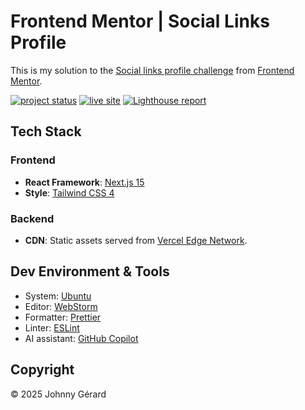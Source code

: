 # Frontend Mentor | Social Links Profile

This is my solution to
the [Social links profile challenge](https://www.frontendmentor.io/challenges/social-links-profile-UG32l9m6dQ)
from [Frontend Mentor](https://www.frontendmentor.io/).

[![project status](https://img.shields.io/badge/status-solution_published-success?style=for-the-badge)](https://www.frontendmentor.io/solutions/social-links-profile-with-css-animations-sdKZ0uNo_T)
[![live site](https://img.shields.io/badge/live_site-blue?style=for-the-badge)](https://fem-social-links-profile-jgerard.vercel.app)
[![Lighthouse report](https://img.shields.io/badge/lighthouse-F44B21?style=for-the-badge&logo=lighthouse&logoColor=fff)](https://googlechrome.github.io/lighthouse/viewer/?gist=0e6bb03fbd4870659719734c1989a4f0)

## Tech Stack

### Frontend

- **React Framework**: [Next.js 15](https://nextjs.org/)
- **Style**: [Tailwind CSS 4](https://tailwindcss.com/)

### Backend

- **CDN**: Static assets served from [Vercel Edge Network](https://vercel.com/docs/edge-network/overview).

## Dev Environment & Tools

- System: [Ubuntu](https://ubuntu.com/desktop)
- Editor: [WebStorm](https://www.jetbrains.com/webstorm/)
- Formatter: [Prettier](https://prettier.io/)
- Linter: [ESLint](https://eslint.org/)
- AI assistant: [GitHub Copilot](https://github.com/features/copilot)

## Copyright

© 2025 Johnny Gérard
